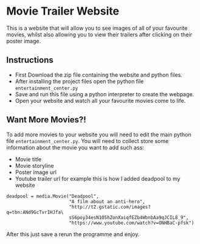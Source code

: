 # Movie Trailer Website
This is a website that will allow you to see images of all of your favourite movies, whilst also allowing you to view their trailers after clicking on their poster image.

## Instructions
* First Download the zip file containing the website and python files.
* After installing the project files open the python file `entertainment_center.py`
* Save and run this file using a python interpreter to create the webpage.
* Open your website and watch all your favourite movies come to life.
## Want More Movies?!
To add more movies to your website you will need to edit the main python file `entertainment_center.py`. 
You will need to collect store some information about the movie you want to add such ass:
* Movie title
* Movie storyline
* Poster image url 
* Youtube trailer url
for example this is how I added deadpool to my website
```
deadpool = media.Movie("Deadpool",
                       "A film about an anti-hero",
                       "http://t2.gstatic.com/images?q=tbn:ANd9GcTvrIHJfa\
                       sS6poy34esN1O5hZonXaiqfEZb4WbnbAa9qJCIL8_9",
                       "https://www.youtube.com/watch?v=ONHBaC-pfsk")
```
After this just save a rerun the programme and enjoy.